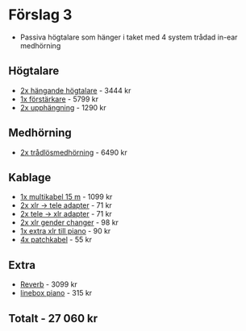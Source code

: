 # Förslag 3
+ Passiva högtalare som hänger i taket med 4 system trådad in-ear medhörning

## Högtalare
+ [2x hängande högtalare](https://www.thomann.de/se/ev_zlx_12.htm)                             - 3444 kr
+ [1x förstärkare](https://www.thomann.de/se/crown_xli_2500.htm)                               - 5799 kr
+ [2x upphängning](https://www.thomann.de/se/ev_zlx_u_braket.htm)                              - 1290 kr

## Medhörning
+ [2x trådlösmedhörning](https://www.thomann.de/intl/ld_systems_mei_1000_g2_bundle.htm)        - 6490 kr


## Kablage
+ [1x multikabel 15 m](https://www.thomann.de/intl/pro_snake_80831_15_xlr_multicore_15m.htm)   - 1099 kr
+ [2x xlr -> tele adapter](https://www.thomann.de/se/thomann_sk083_adapter.htm)                - 71   kr
+ [2x tele -> xlr adapter](https://www.thomann.de/se/the_sssnake_1672_steckadapter.htm)        - 71   kr
+ [2x xlr gender changer](https://www.thomann.de/se/neutrik_na_3_mm.htm)                       - 98   kr
+ [1x extra xlr till piano](https://www.thomann.de/se/pro_snake_tpm_6.htm)                     - 90   kr
+ [4x patchkabel](https://www.thomann.de/se/pro_snake_tpm_05.htm)                              - 55   kr

## Extra
+ [Reverb](https://www.thomann.de/se/roland_vt_4.htm)                                          - 3099 kr
+ [linebox piano](https://www.thomann.de/intl/millenium_dip_passive_di_box.htm)                - 315  kr

## Totalt                                                                                      - 27 060 kr